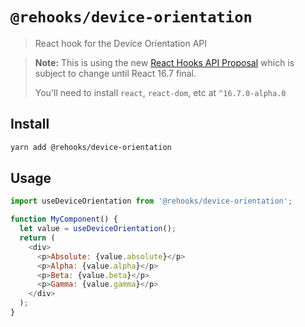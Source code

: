 # `@rehooks/device-orientation`

> React hook for the Device Orientation API

> **Note:** This is using the new [React Hooks API Proposal](https://reactjs.org/docs/hooks-intro.html)
> which is subject to change until React 16.7 final.
>
> You'll need to install `react`, `react-dom`, etc at `^16.7.0-alpha.0`

## Install

```sh
yarn add @rehooks/device-orientation
```

## Usage

```js
import useDeviceOrientation from '@rehooks/device-orientation';

function MyComponent() {
  let value = useDeviceOrientation();
  return (
    <div>
      <p>Absolute: {value.absolute}</p>
      <p>Alpha: {value.alpha}</p>
      <p>Beta: {value.beta}</p>
      <p>Gamma: {value.gamma}</p>
    </div>
  );
}
```
